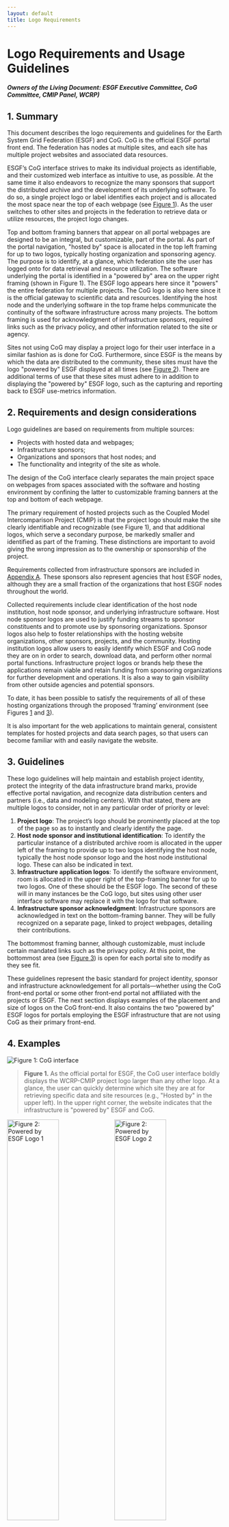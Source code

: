 ```yaml
---
layout: default
title: Logo Requirements
---
```


<a name="1"></a>

# Logo Requirements and Usage Guidelines

##### Owners of the Living Document: ESGF Executive Committee, CoG Committee, CMIP Panel, WCRP)

## 1. Summary

This document describes the logo requirements and guidelines for the Earth System Grid Federation (ESGF) and CoG. CoG is the official ESGF portal front end. The federation has nodes at multiple sites, and each site has multiple project websites and associated data resources.

ESGF’s CoG interface strives to make its individual projects as identifiable, and their customized web interface as intuitive to use, as possible. At the same time it also endeavors to recognize the many sponsors that support the distributed archive and the development of its underlying software. To do so, a single project logo or label identifies each project and is allocated the most space near the top of each webpage (see [Figure 1][fig1]). As the user switches to other sites and projects in the federation to retrieve data or utilize resources, the project logo changes.

Top and bottom framing banners that appear on all portal webpages are designed to be an integral, but customizable, part of the portal. As part of the portal navigation, "hosted by" space is allocated in the top left framing for up to two logos, typically hosting organization and sponsoring agency. The purpose is to identify, at a glance, which federation site the user has logged onto for data retrieval and resource utilization. The software underlying the portal is identified in a "powered by" area on the upper right framing (shown in Figure 1). The ESGF logo appears here since it "powers" the entire federation for multiple projects. The CoG logo is also here since it is the official gateway to scientific data and resources. Identifying the host node and the underlying software in the top frame helps communicate the continuity of the software infrastructure across many projects. The bottom framing is used for acknowledgment of infrastructure sponsors, required links such as the privacy policy, and other information related to the site or agency.

Sites not using CoG may display a project logo for their user interface in a similar fashion as is done for CoG. Furthermore, since ESGF is the means by which the data are distributed to the community, these sites must have the logo "powered by" ESGF displayed at all times (see [Figure 2][fig2]). There are additional terms of use that these sites must adhere to in addition to displaying the "powered by" ESGF logo, such as the capturing and reporting back to ESGF use-metrics information.

<a name="2"></a>

## 2. Requirements and design considerations

Logo guidelines are based on requirements from multiple sources:

 - Projects with hosted data and webpages;
 - Infrastructure sponsors;
 - Organizations and sponsors that host nodes; and
 - The functionality and integrity of the site as whole.

The design of the CoG interface clearly separates the main project space on webpages from spaces associated with the software and hosting environment by confining the latter to customizable framing banners at the top and bottom of each webpage.

The primary requirement of hosted projects such as the Coupled Model Intercomparison Project (CMIP) is that the project logo should make the site clearly identifiable and recognizable (see Figure 1), and that additional logos, which serve a secondary purpose, be markedly smaller and identified as part of the framing.  These distinctions are important to avoid giving the wrong impression as to the ownership or sponsorship of the project.

Requirements collected from infrastructure sponsors are included in [Appendix A][appA]. These sponsors also represent agencies that host ESGF nodes, although they are a small fraction of the organizations that host ESGF nodes throughout the world.

Collected requirements include clear identification of the host node institution, host node sponsor, and underlying infrastructure software. Host node sponsor logos are used to justify funding streams to sponsor constituents and to promote use by sponsoring organizations. Sponsor logos also help to foster relationships with the hosting website organizations, other sponsors, projects, and the community. Hosting institution logos allow users to easily identify which ESGF and CoG node they are on in order to search, download data, and perform other normal portal functions.  Infrastructure project logos or brands help these the applications remain viable and retain funding from sponsoring organizations for further development and operations. It is also a way to gain visibility from other outside agencies and potential sponsors.

To date, it has been possible to satisfy the requirements of all of these hosting organizations through the proposed ‘framing’ environment (see Figures [1][fig1] and [3][fig3]).

It is also important for the web applications to maintain general, consistent templates for hosted projects and data search pages, so that users can become familiar with and easily navigate the website.

<a name="3"></a>

## 3. Guidelines

These logo guidelines will help maintain and establish project identity, protect the integrity of the data infrastructure brand marks, provide effective portal navigation, and recognize data distribution centers and partners (i.e., data and modeling centers). With that stated, there are multiple logos to consider, not in any particular order of priority or level:

1. **Project logo**: The project’s logo should be prominently placed at the top of the page so as to instantly and clearly identify the page.
2. **Host node sponsor and institutional identification**:  To identify the particular instance of a distributed archive room is allocated in the upper left of the framing to provide up to two logos identifying the host node, typically the host node sponsor logo and the host node institutional logo.  These can also be indicated in text.
3. **Infrastructure application logos**:  To identify the software environment, room is allocated in the upper right of the top-framing banner for up to two logos.  One of these should be the ESGF logo. The second of these will in many instances be the CoG logo, but sites using other user interface software may replace it with the logo for that software.
4. **Infrastructure sponsor acknowledgment**: Infrastructure sponsors are acknowledged in text on the bottom-framing banner. They will be fully recognized on a separate page, linked to project webpages, detailing their contributions.

The bottommost framing banner, although customizable, must include certain mandated links such as the privacy policy. At this point, the bottommost area (see [Figure 3](fig3)) is open for each portal site to modify as they see fit.

These guidelines represent the basic standard for project identity, sponsor and infrastructure acknowledgement for all portals—whether using the CoG front-end portal or some other front-end portal not affiliated with the projects or ESGF. The next section displays examples of the placement and size of logos on the CoG front-end. It also contains the two "powered by" ESGF logos for portals employing the ESGF infrastructure that are not using CoG as their primary front-end.

<a name="4"></a>

## 4. Examples

<a name="fig1"></a>

![Figure 1: CoG interface](/media/images/logo-reqs/CoG.png)

> **Figure 1.** As the official portal for ESGF, the CoG user interface boldly displays the WCRP-CMIP project logo larger than any other logo. At a glance, the user can quickly determine which site they are at for retrieving specific data and site resources (e.g., "Hosted by" in the upper left). In the upper right corner, the website indicates that the infrastructure is "powered by" ESGF and CoG.

<a name="fig2"></a>

<img width="49%" alt="Figure 2: Powered by ESGF Logo 1" src="/media/images/logos/Powered_By_ESGF_A.png">
<img width="49%" alt="Figure 2: Powered by ESGF Logo 2" src="/media/images/logos/Powered_By_ESGF_C.png">

> **Figure 2.** Websites that choose to not use CoG and develop their own front-end portal sites but use ESGF as the underlying infrastructure are required to display one of these two logos on the portal webpage. The "powered by" logo can be in the header or footer or both.

Official ESGF and "powered by ESGF" logos can be obtained from the ESGF website: http://esgf.llnl.gov or http://esgf.llnl.gov/logos.html. The official CoG logos can be obtained from the CoG website: https://www.earthsystemcog.org/.

<a name="fig3"></a>

![Figure 3: CoG Footer](/media/images/logo-reqs/CoG_footer.png)

> **Figure 3.** Customizable example of the footer section of the CoG.

<a name="appendix-a"></a>

## Appendix A: Infrastructure Sponsor Requirements

<a name="appendix-a-1"></a>

### A.1. National Aeronautics and Space Administration Logo Requirements

The National Aeronautics and Space Administration (NASA) will follow our style guide on the placement of NASA logo and also the footer. An example is shown here: http://cds.nccs.nasa.gov. The NASA logo will appear at both the header and footer. These will frame the CMIP/ESGF in the middle. As a newcomer to ESGF, NASA will follow the Department of Energy’s (DOE’s) decision on where to put CMIP, ESGF, or CoG logos. We intentionally added the footer to follow our own style guide in addition to providing a place for new information.

There are three documents of interest:

1. STRAWS—definition of sites that need to be registered
2. [Website Guidance](http://webmaster.gsfc.nasa.gov/policy/)—logo, banner, and footer guidance
3. [NASA Branding Guide](http://inside.nasa.gov/insidenasadocs/files/NASA_Branding_Guide.pdf)—Includes guidance on materials produced with co-sponsors

<a name="appendix-a-1-1"></a>

#### A.1.1. STRAWS

The definition of what websites should be included in STRAW includes sites such as ESGF:

"Web sites that have NASA content that is generated, displayed, or disseminated as part of a NASA contract agreement, grant, or other formal agreement with a non-NASA entity. These Web sites will be registered by appropriate NASA officials (e.g., COTRs or Technical Monitors) who are responsible for the relevant content that is displayed on the Web site."

<a name="appendix-a-1-2"></a>

#### A.1.2. Website Guidance

Logo guidelines:

 - Use the NASA insignia (the meatball) rather than a center or project logo
 - Use the NASA Affinity (look and feel) on externally facing Web sites as much as possible

Banner/footer guidelines:

 - Linking
    - Include name(s) and email address(es) for the content and technical contact person(s)
    - Include the name for the NASA official responsible for the web site
    - Note: Generally, links to the content and technical webmasters, responsible NASA official, and privacy statement are all placed on the bottom of the front page of a web site. All lower level pages should link back to this top page.
 - Privacy
    - Include a link to the Privacy Policy and Important Notices (http://www.nasa.gov/about/highlights/HP_Privacy.html)

<a name="appendix-a-1-3"></a>

#### A.1.3. NASA Branding Guidance

Co-sponsor logo guidelines:

 - Logos of co-funding partners may be used in NASA communications material, commercial merchandise, hardware or vehicles if they have advance approval by the Assistant Administrator for Public Affairs or designee
 - Communications material developed with co-sponsors is not considered an exclusive NASA publication. Therefore, the guidelines for the identifier configuration do not apply

<a name="appendix-a-2"></a>

### A2. DOE Logo Requirements

The DOE logo policy has always been "you know it when you see it"! This means all our DOE laboratory hosted user facility websites must proudly display the DOE Office of Science (SC) logo mark. For anything that is primarily supported by SC, it should have the DOE/SC logo and a link back to the science.energy.gov above the fold. Including a little snippet of text is fine, too, if additional context is warranted.

Specific guidelines:

 - The DOE SC logo must be seen on all pages to represent DOE’s involvement
 - In addition the DOE SC logo, the page must have the hyperlink to the Office of Science (i.e., science.energy.gov)
 - DOE use of the facility (host institution) should be credited
 - An explicit statement should be included on the page, somewhere along the lines of:
    - "ESGF is operated for the scientific community by Lawrence Livermore National Laboratory on behalf of the U.S. Department of Energy Office of Science, Biological and Environmental Research, Climate and Environmental Sciences Division"; or
    - "ESGF is operated for the scientific community by Lawrence Livermore National Laboratory on behalf of the U.S. Department of Energy, SC/BER/CESD."

For more on the use of the SC logo and how it should be displayed, visit: http://science.energy.gov/about/resources/logos/. For information on how to acknowledge SC support, visit: http://science.energy.gov/funding-opportunities/acknowledgements/. Again, we encourage researchers to acknowledge SC support on research products such as ESGF. We may need to make this point more explicit at the above links.

<a name="appendix-a-3"></a>

### A3. National Oceanic and Atmospheric Administration Logo Requirements

 - The NOAA logo is mandatory on all authored webpages on NOAA servers and must appear on all CoG CMIP pages. Placing the NOAA logo at the bottom of the page is acceptable.
 - The CoG logo should be treated in the same manner as the ESGF logo. For example, if the ESGF logo remains at the top of the page, then the CoG logo should as well; if ESGF moves to the bottom, so will CoG.
 - There should be a separate "sponsors" page accessible from the main page where the organizations sponsoring CMIP activities are explicitly recognized.

The two relevant National Oceanic and Atmospheric Administration (NOAA) sites are GFDL (an official CMIP site) and ESRL.

<a name="appendix-a-4"></a>

### A4. Infrastructure for the European Network of Earth System Modelling Logo Requirements

 - It is acceptable to have WCRP visible on the top left.
 - Since index nodes provide access to many projects, individual projects should be separated out and marked with project logos where feasible.
 - For sites associated with ESGF and CoG, "powered by ESGF and CoG" should be included somewhere on the page
 - Main funding agencies and consortia (IS-ENES for ENES) should be emphasized

<a name="appendix-b"></a>

## Appendix B: Findings

<a name="appendix-b-1"></a>

### B.1. Official ESGF node sites today

Typical findings for today’s ESGF node sites reveal the application logo (e.g., “ESGF”), the sponsor logo (e.g., DOE, NOAA, NASA, IS-ENES), and the institution (or host) logo (e.g., PCMDI, JPL, DKRZ) on the main pages of the sites. Because of the design of the websites and the ability to search and access over 40 projects, individual project logos are not displayed.

<table class='table table-bordered'>
<col width="24%">
<col width="25%">
<col width="25%">
<col width="25%">
<tr>
<td>
<img width="100%" alt="PCMDI ESGF Page" src="/media/images/logo-reqs/doe_pcmdi_esgf.png">
</td>
<td>
<img width="100%" alt="NASA/JPL ESGF Page" src="/media/images/logo-reqs/nasa_esgf.png">
</td>
<td>
<img width="100%" alt="NOAA ESGF Page" src="/media/images/logo-reqs/noaa_esgf.png">
</td>
<td>
<img width="100%" alt="IS-ENES/DKRZ ESGF Page" src="/media/images/logo-reqs/dkrz_esgf.png">
</td>
</tr>
<tr>
<td style="text-align:center; font-weight:bold;">
DOE/PCMDI
</td>
<td style="text-align:center; font-weight:bold;">
NASA Node Site
</td>
<td style="text-align:center; font-weight:bold;">
NOAA
</td>
<td style="text-align:center; font-weight:bold;">
IS-ENES/DKRZ
</td>
</tr>
</table>

<a name="appendix-b-2"></a>

### B.2. Foreign node sites that pull data from ESGF official sites

Foreign node sites pull data from known ESGF official data sites (such as PCMDI and DKRZ ) but do not report back any metrics information or maintain their data (i.e., version control or replication). These data sites display their application logo or name (e.g., Climate Explorer, FetchClimate, Regional Climate Downloader, C2SM) and possibly their organization (KNMI) or sponsor (USGS). Although mainly serving up CMIP data, there is no any mention of the (e.g., WCRP CMIP) project or display of project logos or the ESGF data archive from which they pulled data.

<table class='table table-bordered'>
<col width="24%">
<col width="25%">
<col width="25%">
<col width="25%">
<tr>
<td>
<img width="100%" alt="C2SM/ETH Page" src="/media/images/logo-reqs/c2sm.png">
</td>
<td>
<img width="100%" alt="KNMI Page" src="/media/images/logo-reqs/knmi.png">
</td>
<td>
<img width="100%" alt="FetchClimate Page" src="/media/images/logo-reqs/fetch_climate.png">
</td>
<td>
<img width="100%" alt="USGS Page" src="/media/images/logo-reqs/usgs.png">
</td>
</tr>
<tr>
<td style="text-align:center; font-weight:bold;">
C2SM/ETH
</td>
<td style="text-align:center; font-weight:bold;">
KNMI
</td>
<td style="text-align:center; font-weight:bold;">
FetchClimate
</td>
<td style="text-align:center; font-weight:bold;">
USGS
</td>
</tr>
</table>

<a name="appendix-b-3"></a>

### B3. Additional node sites that pull data directly from ESGF 

Other node sites that pull data directly from ESGF to their portals reveal only their sponsor logo (e.g., IS-ENES) or their application name (Phoenix/Bird-house). These sites are connected to the ESGF infrastructure; however, they do not display any connection to ESGF.

<table class='table table-bordered'>
<col width="49%">
<col width="50%">
<tr>
<td>
<img width="100%" alt="IS-ENES2 Page" src="/media/images/logo-reqs/is_enes2.png">
</td>
<td>
<img width="100%" alt="Phoenix/Bird-house Page" src="/media/images/logo-reqs/phoenix.png">
</td>
<td>
</tr>
<tr>
<td style="text-align:center; font-weight:bold;">
IS-ENES2
</td>
<td style="text-align:center; font-weight:bold;">
Phoenix/Bird-house
</td>
</tr>
</table>

[fig1]: #fig1
[fig2]: #fig2
[fig3]: #fig3
[appA]: #appendix-a
